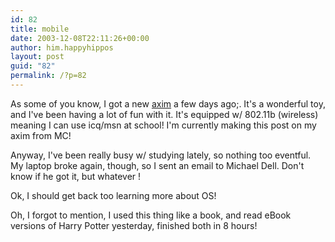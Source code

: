 ```yaml
---
id: 82
title: mobile
date: 2003-12-08T22:11:26+00:00
author: him.happyhippos
layout: post
guid: "82"
permalink: /?p=82
---
```

As some of you know, I got a new [axim](http://www1.us.dell.com/content/products/productdetails.aspx/axim_x3i?c=us&#038;cs=555&#038;l=en&#038;s=biz) a few days ago;. It's a wonderful toy, and I've been having a lot of fun with it. It's equipped w/ 802.11b (wireless) meaning I can use icq/msn at school! I'm currently making this post on my axim from MC!

Anyway, I've been really busy w/ studying lately, so nothing too eventful. My laptop broke again, though, so I sent an email to Michael Dell. Don't know if he got it, but whatever !

Ok, I should get back too learning more about OS!

Oh, I forgot to mention, I used this thing like a book, and read eBook versions of Harry Potter yesterday, finished both in 8 hours!
